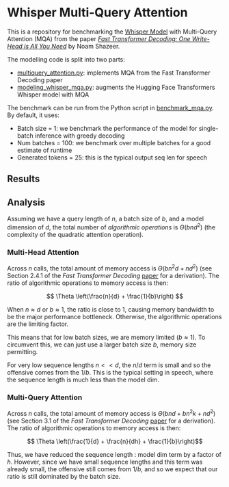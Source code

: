 # Whisper Multi-Query Attention

This is a repository for benchmarking the [Whisper Model](https://arxiv.org/abs/2212.04356) with Multi-Query 
Attention (MQA) from the paper [_Fast Transformer Decoding: One Write-Head is All You Need_](https://arxiv.org/abs/1911.02150) by 
Noam Shazeer.

The modelling code is split into two parts:
* [multiquery_attention.py](whisper_mqa/multiquery_attention.py): implements MQA from the Fast Transformer Decoding paper
* [modeling_whisper_mqa.py](whisper_mqa/modeling_whisper_mqa.py): augments the Hugging Face Transformers Whisper model with MQA

The benchmark can be run from the Python script in [benchmark_mqa.py](benchmark_mqa.py). By default, it uses:
* Batch size = 1: we benchmark the performance of the model for single-batch inference with greedy decoding
* Num batches = 100: we benchmark over multiple batches for a good estimate of runtime
* Generated tokens = 25: this is the typical output seq len for speech

## Results


## Analysis

Assuming we have a query length of $n$, a batch size of $b$, and a model dimension of $d$, the total number of 
_algorithmic operations_ is $\Theta \left(bnd^{2}\right)$ (the complexity of the quadratic attention operation).

### Multi-Head Attention

Across $n$ calls, the total amount of memory access is $\Theta \left(bn^{2}d + nd^{2}\right)$ (see Section 2.4.1 of the _Fast Transformer Decoding_ [paper](https://arxiv.org/abs/1911.02150) for a derivation). The ratio of algorithmic 
operations to memory access is then:

$$ \Theta \left(\frac{n}{d} + \frac{1}{b}\right) $$

When $n \approx d$ or $b \approx 1$, the ratio is close to 1, causing memory bandwidth to be the major
performance bottleneck. Otherwise, the algorithmic operations are the limiting factor. 

This means that for low batch sizes, we are memory limited ($b \approx 1$). To circumvent this, we can just use a larger 
batch size $b$, memory size permitting.

For very low sequence lengths $n << d$, the $n/d$ term is small and so the offensive comes from the $1/b$. This is the 
typical setting in speech, where the sequence length is much less than the model dim.

### Multi-Query Attention

Across $n$ calls, the total amount of memory access is $\Theta \left(bnd + bn^{2}k + nd^{2}\right)$ (see Section 3.1 of the _Fast Transformer Decoding_ [paper](https://arxiv.org/abs/1911.02150) for a derivation). The ratio of algorithmic 
operations to memory access is then:

$$ \Theta \left(\frac{1}{d} + \frac{n}{dh} + \frac{1}{b}\right)$$

Thus, we have reduced the sequence length : model dim term by a factor of $h$. However, since we have small sequence lengths
and this term was already small, the offensive still comes from $1/b$, and so we expect that our ratio is still dominated by the batch size.
